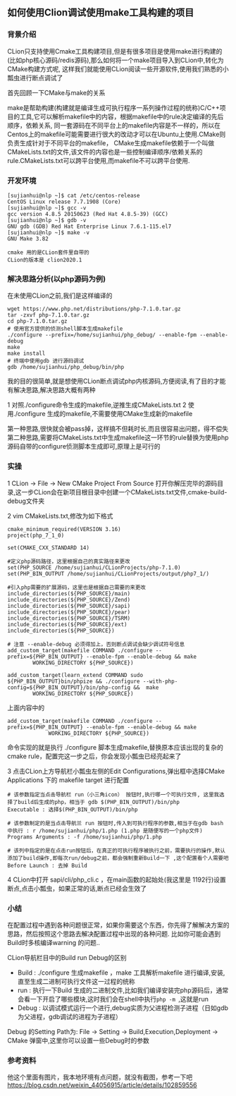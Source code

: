 ## 如何使用Clion调试使用make工具构建的项目

### 背景介绍 

CLion只支持使用Cmake工具构建项目,但是有很多项目是使用make进行构建的(比如php核心源码/redis源码),那么如何将一个make项目导入到CLion中,转化为CMake构建方式呢,
这样我们就能使用CLion阅读一些开源软件,使用我们熟悉的小瓢虫进行断点调试了

首先回顾一下CMake与make的关系

make是帮助构建(构建就是编译生成可执行程序一系列操作过程的统称)C/C++项目的工具,它可以解析makefile中的内容，根据makefile中的rule决定编译的先后顺序，依赖关系,
同一套源码在不同平台上的makefile内容是不一样的，所以在Centos上的makefile可能需要进行很大的改动才可以在Ubuntu上使用.CMake则负责生成针对于不同平台的makefile，
CMake生成makefile依赖于一个叫做CMakeLists.txt的文件,该文件的内容也是一些控制编译顺序/依赖关系的rule.CMakeLists.txt可以跨平台使用,而makefile不可以跨平台使用.

### 开发环境

	[sujianhui@nlp ~]$ cat /etc/centos-release
	CentOS Linux release 7.7.1908 (Core)
	[sujianhui@nlp ~]$ gcc -v
	gcc version 4.8.5 20150623 (Red Hat 4.8.5-39) (GCC)
	[sujianhui@nlp ~]$ gdb -v
	GNU gdb (GDB) Red Hat Enterprise Linux 7.6.1-115.el7
	[sujianhui@nlp ~]$ make -v
	GNU Make 3.82

	cmake 用的是CLion套件里自带的
	CLion的版本是 clion2020.1
	

### 解决思路分析(以php源码为例)

在未使用CLion之前,我们是这样编译的

	wget https://www.php.net/distributions/php-7.1.0.tar.gz
	tar -zxvf php-7.1.0.tar.gz
	cd php-7.1.0.tar.gz
	# 使用官方提供的侦测shell脚本生成makefile
	./configure --prefix=/home/sujianhui/php_debug/ --enable-fpm --enable-debug  
	make 
	make install 
	# 终端中使用gdb 进行源码调试
	gdb /home/sujianhui/php_debug/bin/php 

我的目的很简单,就是想使用CLion断点调试php内核源码,方便阅读,有了目的才能有解决思路,解决思路大概有两种

1 对照./configure命令生成的makefile,逆推生成CMakeLists.txt
2 使用./configure 生成的makefile,不需要使用CMake生成新的makefile

第一种思路,很快就会被pass掉，这样搞不但耗时长,而且很容易出问题，得不偿失
第二种思路,需要将CMakeLists.txt中生成makefile这一环节的rule替换为使用php源码自带的configure侦测脚本生成即可,原理上是可行的


### 实操

1 CLion -> File -> New CMake Project From Source 打开你解压完毕的源码目录,这一步CLion会在新项目根目录中创建一个CMakeLists.txt文件,cmake-build-debug文件夹

2 vim CMakeLists.txt,修改为如下格式

	cmake_minimum_required(VERSION 3.16)
	project(php_7_1_0)

	set(CMAKE_CXX_STANDARD 14)

	#定义php源码路径，这里根据自己的真实路径来更改
	set(PHP_SOURCE /home/sujianhui/CLionProjects/php-7.1.0)
	set(PHP_BIN_OUTPUT /home/sujianhui/CLionProjects/output/php7_1/)

	#引入php需要的扩展源码，这里也是根据自己需要的来更改
	include_directories(${PHP_SOURCE}/main)
	include_directories(${PHP_SOURCE}/Zend)
	include_directories(${PHP_SOURCE}/sapi)
	include_directories(${PHP_SOURCE}/pear)
	include_directories(${PHP_SOURCE}/TSRM)
	include_directories(${PHP_SOURCE}/ext)
	include_directories(${PHP_SOURCE})
	
	# 注意 --enable-debug 必须得加上，否则断点调试会缺少调试符号信息
	add_custom_target(makefile COMMAND ./configure --prefix=${PHP_BIN_OUTPUT} --enable-fpm --enable-debug && make 
        	WORKING_DIRECTORY ${PHP_SOURCE})

	add_custom_target(learn_extend COMMAND sudo ${PHP_BIN_OUTPUT}bin/phpize && ./configure --with-php-config=${PHP_BIN_OUTPUT}/bin/php-config &&  make
        	WORKING_DIRECTORY ${PHP_SOURCE})

上面内容中的

	add_custom_target(makefile COMMAND ./configure --prefix=${PHP_BIN_OUTPUT} --enable-fpm --enable-debug && make
                 WORKING_DIRECTORY ${PHP_SOURCE})

命令实现的就是执行 ./configure 脚本生成makefile,替换原本应该出现的复杂的cmake rule，配置完这一步之后，你会发现小瓢虫已经亮起来了

3 点击CLion上方导航栏小瓢虫左侧的Edit Configurations,弹出框中选择CMake Applications 下的 makefile target 进行配置
	
	# 该参数指定当点击导航栏 run（小三角icon） 按钮时,执行哪一个可执行文件, 这里我选择了build后生成的php，相当于 gdb $(PHP_BIN_OUTPUT)/bin/php
	Executable : 选择$(PHP_BIN_OUTPUT)/bin/php                       
	
	# 该参数制定的是当点击导航兰 run 按钮时,传入到可执行程序的参数,相当于在gdb bash 中执行 : r /home/sujianhui/php/1.php (1.php 是随便写的一个php文件)
	Programs Arguments : -f /home/sujianhui/php/1.php 

	# 该列中指定的是在点击run按钮后，在真正的可执行程序被执行之前，需要执行的操作,默认添加了build操作,即每次run/debug之前，都会强制重新Build一下 ,这个配置看个人需要吧
	Before Launch : 去掉 Build 

4 CLion中打开 sapi/cli/php_cli.c ，在main函数的起始处(我这里是 1192行)设置断点,点击小瓢虫，如果正常的话,断点已经会生效了


### 小结

在配置过程中遇到各种问题很正常，如果你需要这个东西，你先得了解解决方案的思路，然后按照这个思路去解决配置过程中出现的各种问题.
比如你可能会遇到Build时多核编译warning 的问题..

CLion导航栏目中的Build run Debug的区别

 - Build  : ./configure 生成makefile ，make 工具解析makefile 进行编译,安装,直至生成二进制可执行文件这一过程的统称
 - run    : 执行一下Build 生成的二进制文件,比如我们编译安装完php源码后，通常会看一下开启了哪些模块,这时我们会在shell中执行`php -m `,这就是run
 - Debug  : 以调试模式运行一个进行,debug实质为父进程检测子进程（日如gdb为父进程，gdb调试的进程为子进程）

Debug 的Setting Path为: File -> Setting -> Build,Execution,Deployment -> CMake 弹窗中,这里你可以设置一些Debug时的参数

### 参考资料

他这个里面有图片，我本地环境有点问题，就没有截图，参考一下吧
https://blog.csdn.net/weixin_44056915/article/details/102859556



